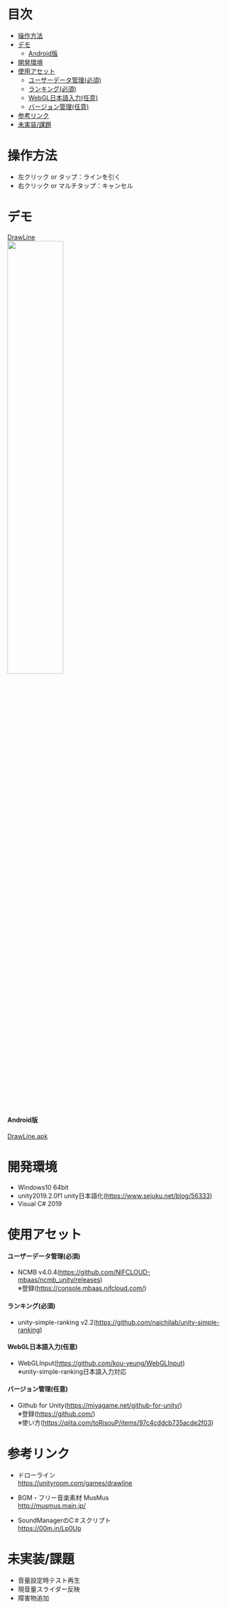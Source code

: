 # 目次
<!-- TOC -->

- [操作方法](#操作方法)
- [デモ](#デモ)
  - [Android版](#android版)
- [開発環境](#開発環境)
- [使用アセット](#使用アセット)
  - [ユーザーデータ管理(必須)](#ユーザーデータ管理必須)
  - [ランキング(必須)](#ランキング必須)
  - [WebGL日本語入力(任意)](#webgl日本語入力任意)
  - [バージョン管理(任意)](#バージョン管理任意)
- [参考リンク](#参考リンク)
- [未実装/課題](#未実装課題)

<!-- /TOC -->

# 操作方法
- 左クリック or タップ：ラインを引く
- 右クリック or マルチタップ：キャンセル

# デモ
[DrawLine](https://little-hoge.github.io/DrawLine/)  
[<img src="https://user-images.githubusercontent.com/3638785/92312454-a9092500-effb-11ea-84f3-56bffa5d479c.gif" width=50%>](https://little-hoge.github.io/DrawLine/)

#### Android版
[DrawLine.apk](https://github.com/little-hoge/DrawLine/releases/download/1.01/DrawLine.apk)

# 開発環境
- Windows10 64bit
- unity2019.2.0f1  unity日本語化(https://www.sejuku.net/blog/56333)
- Visual C# 2019

# 使用アセット
#### ユーザーデータ管理(必須)
- NCMB v4.0.4(https://github.com/NIFCLOUD-mbaas/ncmb_unity/releases) \
※登録(https://console.mbaas.nifcloud.com/)

#### ランキング(必須)
- unity-simple-ranking v2.2(https://github.com/naichilab/unity-simple-ranking)

#### WebGL日本語入力(任意)
- WebGLInput(https://github.com/kou-yeung/WebGLInput) \
※unity-simple-ranking日本語入力対応  

#### バージョン管理(任意)
- Github for Unity(https://miyagame.net/github-for-unity/) \
※登録(https://github.com/) \
※使い方(https://qiita.com/toRisouP/items/97c4cddcb735acde2f03)

# 参考リンク
- ドローライン  
https://unityroom.com/games/drawline

- BGM・フリー音楽素材 MusMus  
http://musmus.main.jp/

- SoundManagerのC＃スクリプト  
https://00m.in/Lp0Up

# 未実装/課題
- 音量設定時テスト再生
- 現音量スライダー反映
- 障害物追加
